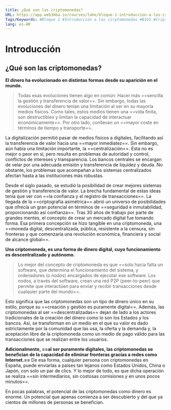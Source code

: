 ```yaml
---
title: ¿Qué son las criptomonedas?
URL: https://app.web3mba.io/courses/take/bloque-1-introduccion-a-las-criptomonedas/texts/35185662-u1-1-que-son-las-criptomonedas
Tags/Keywords: #Bloque 1 #Introduccion a las cirptomonedas #B1U1 #Criptomonedas #Revolucion del dinero @que son las criptomonedas
lang: es-AR
---
```

# Introducción
## ¿Qué son las criptomonedas?
**El dinero ha evolucionado en distintas formas desde su aparición en el mundo.**
> Todas esas evoluciones tienen algo en común: Hacer más ==sencilla la gestión y transferencia de valor==. Sin embargo, todas las evoluciones del dinero tenían una limitación al ser en su mayoría medios físicos. Como tales, estos medios tienen una ==vida finita, son destructibles y limitan la capacidad de interactuar económicamente==. Por otro lado, conllevan un ==mayor coste en términos de tiempo y transporte==.

La digitalización permitió pasar de medios físicos a digitales, facilitando así la transferencia de valor hacia una ==mayor inmediatez==. Sin embargo, aún había una limitación importante, la ==centralización==. Esta no es mejor o peor en sí, pero resulta en problemas de autoridad y control, conflictos de intereses y transparencia. Los bancos centrales se encargan de velar por una adecuada emisión y transferencia de liquidez y deuda. No obstante, los problemas que acompañan a los sistemas centralizados afectan hasta a las instituciones más robustas.  
  
Desde el siglo pasado, se estudió la posibilidad de crear mejores sistemas de gestión y transferencia de valor. La brecha fundamental de estas ideas tenía que ver con ==la confianza y el registro de transacciones==. La llegada de la ==criptografía asimétrica== abrió un universo de posibilidades que ofrecía un gran potencial en términos de ==seguridad e inmutabilidad, proporcionando así confianza==. Tras 30 años de trabajo por parte de grandes mentes, el concepto de crear un mercado digital fue tomando forma. Esa primera concepción se hizo tangible en una criptomoneda, una ==moneda digital, descentralizada, pública, resistente a la censura, sin fronteras y que comenzaría una revolución económica, financiera y social de alcance global==.

**Una criptomoneda, es una forma de dinero digital, cuyo funcionamiento es descentralizado y autónomo.**
> Lo mejor del concepto de criptomoneda es que ==solo hacía falta un software, que determina el funcionamiento del sistema, y ordenadores (o nodos) encargados de ejecutar ese software. Los nodos, a través del software, crean una red P2P (peer-to-peer) que permite que interactúen para enviar y recibir transacciones desde cualquier parte del mundo==.

Esto significa que las criptomonedas son un tipo de dinero único en su estilo, porque su ==creación y gestión es puramente digital==. Además, las criptomonedas al ser ==descentralizadas== dejan de lado a los actores tradicionales de la creación del dinero como lo son los Estados y los bancos. Así, se transforman en un medio en el que su valor es dado estrictamente por la comunidad que las usa, la oferta y la demanda y, la aceptación libre de la criptomoneda como un medio de pago válido para las transacciones que se realizan entre los usuarios.  
  
**Adicionalmente, ==al ser puramente digitales, las criptomonedas se benefician de la capacidad de eliminar fronteras gracias a redes como Internet.==** De esa forma, cualquier persona con criptomonedas en España, puede enviarlas a países tan lejanos como Estados Unidos, China o Japón, con solo un par de clics. Y lo mejor de todo, es que dicha operación se realiza ==sin intermediarios, sin costosas comisiones y en unos pocos minutos==.
  
En pocas palabras, el potencial de las criptomonedas como dinero es enorme. Un potencial que apenas comienza a ser descubierto y del que ya cientos de millones de personas se benefician.